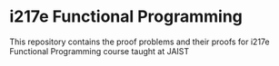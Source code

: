 #  i217e Functional Programming

This repository contains the proof problems and their proofs for i217e Functional Programming course taught at JAIST
